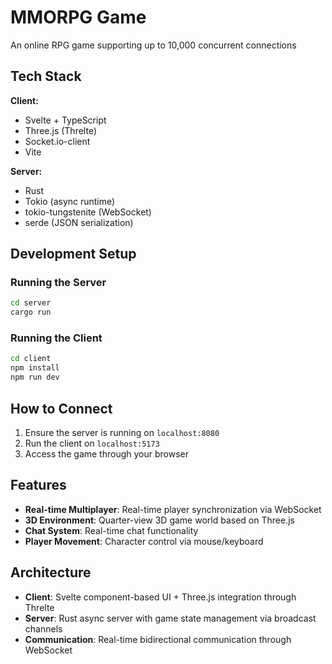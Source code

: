 # MMORPG Game

An online RPG game supporting up to 10,000 concurrent connections

## Tech Stack

**Client:**
- Svelte + TypeScript
- Three.js (Threlte)
- Socket.io-client
- Vite

**Server:**
- Rust
- Tokio (async runtime)
- tokio-tungstenite (WebSocket)
- serde (JSON serialization)

## Development Setup

### Running the Server
```bash
cd server
cargo run
```

### Running the Client
```bash
cd client
npm install
npm run dev
```

## How to Connect

1. Ensure the server is running on `localhost:8080`
2. Run the client on `localhost:5173`
3. Access the game through your browser

## Features

- **Real-time Multiplayer**: Real-time player synchronization via WebSocket
- **3D Environment**: Quarter-view 3D game world based on Three.js
- **Chat System**: Real-time chat functionality
- **Player Movement**: Character control via mouse/keyboard

## Architecture

- **Client**: Svelte component-based UI + Three.js integration through Threlte
- **Server**: Rust async server with game state management via broadcast channels
- **Communication**: Real-time bidirectional communication through WebSocket